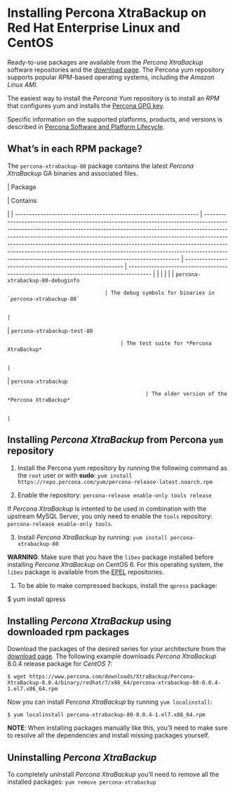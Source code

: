 # Installing Percona XtraBackup on Red Hat Enterprise Linux and CentOS

Ready-to-use packages are available from the *Percona XtraBackup* software
repositories and the [download page](https://www.percona.com/downloads/XtraBackup/). The Percona yum repository supports popular *RPM*-based operating systems, including the *Amazon
Linux AMI*.

The easiest way to install the *Percona Yum* repository is to install an *RPM*
that configures yum and installs the [Percona GPG key](https://www.percona.com/downloads/RPM-GPG-KEY-percona).

Specific information on the supported platforms, products, and versions is described in [Percona Software and Platform Lifecycle](https://www.percona.com/services/policies/percona-software-platform-lifecycle#mysql).

## What’s in each RPM package?

The `percona-xtrabackup-80` package contains the latest *Percona XtraBackup*
GA binaries and associated files.

| Package

 | Contains

 |
| ----------------------------------------------------------------- | --------------------------------------------------------------------------------------------------------------------------------------------------------------------------------------------------------------------------------------------------------------------------------------------------------------------------------------------------------------------------------------------------------------------------------------------------------------------------- | -------------------------------------------------------- | -------------------------------------------------------------------------------------- |  |  |  |  |
| `percona-xtrabackup-80-debuginfo`

                                   | The debug symbols for binaries in `percona-xtrabackup-80`

                                                                                                                                                                                                                                                                                                                                                                                                                     |
| `percona-xtrabackup-test-80`

                                        | The test suite for *Percona XtraBackup*

                                                                                                                                                                                                                                                                                                                                                                                                                                       |
| `percona-xtrabackup`

                                                | The older version of the *Percona XtraBackup*

                                                                                                                                                                                                                                                                                                                                                                                                                                 |
## Installing *Percona XtraBackup* from Percona `yum` repository


1. Install the Percona yum repository by running the following command as the
`root` user or with **sudo**: `yum install https://repo.percona.com/yum/percona-release-latest.noarch.rpm`


2. Enable the repository: `percona-release enable-only tools release`

If *Percona XtraBackup* is intented to be used in combination with
the upstream MySQL Server, you only need to enable the `tools`
repository: `percona-release enable-only tools`.


3. Install *Percona XtraBackup* by running:  `yum install percona-xtrabackup-80`

**WARNING**: Make sure that you have the `libev` package installed before
installing *Percona XtraBackup* on CentOS 6. For this operating system, the
`libev` package is available from the [EPEL](https://fedoraproject.org/wiki/EPEL) repositories.


1. To be able to make compressed backups, install the `qpress` package:

$ yum install qpress

## Installing *Percona XtraBackup* using downloaded rpm packages

Download the packages of the desired series for your architecture from the
[download page](https://www.percona.com/downloads/XtraBackup/). The following
example downloads *Percona XtraBackup* 8.0.4 release package for *CentOS*
7:

```
$ wget https://www.percona.com/downloads/XtraBackup/Percona-XtraBackup-8.0.4/binary/redhat/7/x86_64/percona-xtrabackup-80-8.0.4-1.el7.x86_64.rpm
```

Now you can install *Percona XtraBackup* by running `yum localinstall`:

```
$ yum localinstall percona-xtrabackup-80-8.0.4-1.el7.x86_64.rpm
```

**NOTE**: When installing packages manually like this, you’ll need to make sure to
resolve all the dependencies and install missing packages yourself.

## Uninstalling *Percona XtraBackup*

To completely uninstall *Percona XtraBackup* you’ll need to remove all the
installed packages: `yum remove percona-xtrabackup`
